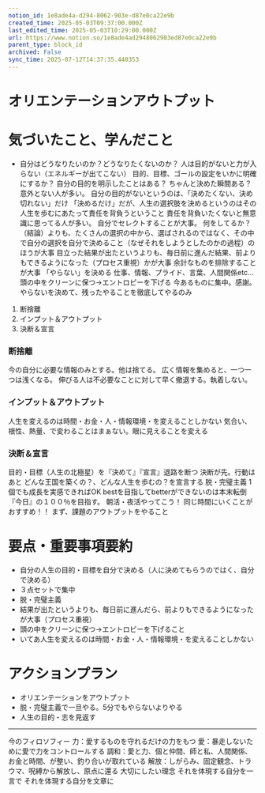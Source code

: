 ```yaml
---
notion_id: 1e8ade4a-d294-8062-903e-d87e0ca22e9b
created_time: 2025-05-03T09:37:00.000Z
last_edited_time: 2025-05-03T10:29:00.000Z
url: https://www.notion.so/1e8ade4ad2948062903ed87e0ca22e9b
parent_type: block_id
archived: False
sync_time: 2025-07-12T14:37:35.440353
---
```


# オリエンテーションアウトプット

# 気づいたこと、学んだこと
- 自分はどうなりたいのか？どうなりたくないのか？
人は目的がないと力が入らない（エネルギーが出てこない）
目的、目標、ゴールの設定をいかに明確にするか？
自分の目的を明示したことはある？
ちゃんと決めた瞬間ある？
意外とない人が多い。
自分の目的がないというのは、「決めたくない、決め切れない」だけ
「決めるだけ」だが、人生の選択肢を決めるというのはその人生を歩むにあたって責任を背負うということ
責任を背負いたくないと無意識に思ってる人が多い。
自分でセレクトすることが大事。
何をしてるか？（結論）よりも、たくさんの選択の中から、選ばされるのではなく、その中で自分の選択を自分で決めること（なぜそれをしようとしたのかの過程）のほうが大事
目立った結果が出たというよりも、毎日前に進んだ結果、前よりもできるようになった（プロセス重視）かが大事
余計なものを排除することが大事
「やらない」を決める
仕事、情報、プライド、言葉、人間関係etc…
頭の中をクリーンに保つ→エントロピーを下げる
今あるものに集中。感謝。
やらないを決めて、残ったやることを徹底してやるのみ
1. 断捨離
1. インプット＆アウトプット
1. 決断＆宣言
### 断捨離
今の自分に必要な情報のみとする。他は捨てる。
広く情報を集めると、一つ一つは浅くなる。
伸びる人は不必要なことに対して早く撤退する。執着しない。
### インプット＆アウトプット
人生を変えるのは時間・お金・人・情報環境・を変えることしかない
気合い、根性、熱量、で変わることはまぁない。眼に見えることを変える
### 決断＆宣言
目的・目標（人生の北極星）を『決めて』『宣言』退路を断つ
決断が先。行動はあと
どんな王国を築くの？、どんな人生を歩むの？を宣言する
脱・完璧主義
1個でも成長を実感できればOK
bestを目指してbetterができないのは本末転倒
『今日』の１００％を目指す。
朝活・夜活やってこう！
同じ時間にいくことがおすすめ！！
まず、課題のアウトプットをやること
# 要点・重要事項要約
- 自分の人生の目的・目標を自分で決める（人に決めてもらうのではく、自分で決める）
- ３点セットで集中
- 脱・完璧主義
- 結果が出たというよりも、毎日前に進んだら、前よりもできるようになったが大事（プロセス重視）
- 頭の中をクリーンに保つ→エントロピーを下げること
-  いてあ人生を変えるのは時間・お金・人・情報環境・を変えることしかない
# アクションプラン
- オリエンテーションをアウトプット
- 脱・完璧主義で一旦やる。5分でもやらないよりやる
- 人生の目的・志を見返す
---
今のフィロソフィー
力：愛するものを守れるだけの力をもつ
愛：暴走しないために愛で力をコントロールする
調和：愛と力、個と仲間、師と私、人間関係、お金と時間、が整い、釣り合いが取れている
解放：しがらみ、固定観念、トラウマ、呪縛から解放し、原点に還る
大切にしたい理念
それを体現する自分を一言で
それを体現する自分を文章に